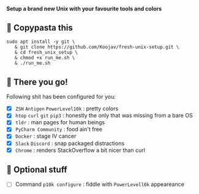 #### Setup a brand new Unix with your favourite tools and colors


## 🍝 Copypasta this
```
sudo apt install -y git \
   & git clone https://github.com/Koojav/fresh-unix-setup.git \
   & cd fresh_unix_setup \
   & chmod +x run_me.sh \
   & ./run_me.sh
```

## 🎉 There you go!

Following shit has been configured for you:
- [x] `ZSH` `Antigen` `PowerLevel10k` : pretty colors
- [x] `htop` `curl` `git` `pip3` : honestly the only that was missing from a bare OS
- [x] `tldr` : man pages for human beings
- [x] `PyCharm Community` : food ain't free
- [x] `Docker` : stage IV cancer
- [x] `Slack` `Discord` : snap packaged distractions
- [x] `Chrome` : renders StackOverflow a bit nicer than curl

## 📌 Optional stuff

- [ ] Command `p10k configure` : fiddle with `PowerLevell0k` appeareance
